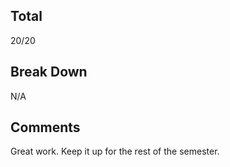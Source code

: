 ## Total ##
20/20
## Break Down ##
N/A
## Comments ##
Great work. Keep it up for the rest of the semester.